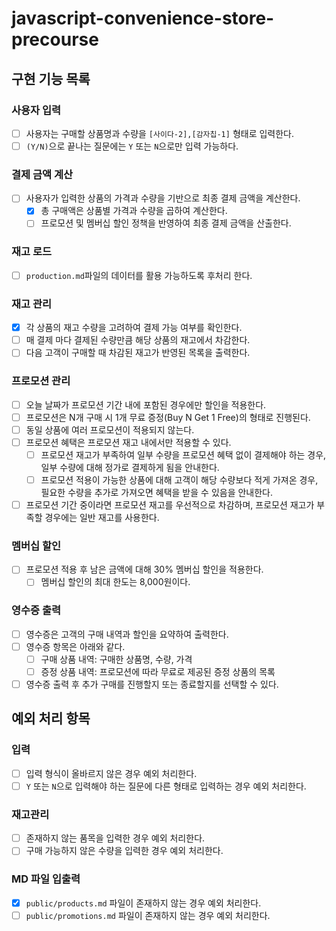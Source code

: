 # javascript-convenience-store-precourse

## 구현 기능 목록
### 사용자 입력
- [ ] 사용자는 구매할 상품명과 수량을 `[사이다-2],[감자칩-1]` 형태로 입력한다.
- [ ] `(Y/N)`으로 끝나는 질문에는 `Y` 또는 `N`으로만 입력 가능하다.

### 결제 금액 계산
- [ ] 사용자가 입력한 상품의 가격과 수량을 기반으로 최종 결제 금액을 계산한다.
  - [x] 총 구매액은 상품별 가격과 수량을 곱하여 계산한다.
  - [ ] 프로모션 및 멤버십 할인 정책을 반영하여 최종 결제 금액을 산출한다.

### 재고 로드
- [ ] `production.md`파일의 데이터를 활용 가능하도록 후처리 한다.

### 재고 관리
- [x] 각 상품의 재고 수량을 고려하여 결제 가능 여부를 확인한다.
- [ ] 매 결제 마다 결제된 수량만큼 해당 상품의 재고에서 차감한다.
- [ ] 다음 고객이 구매할 때 차감된 재고가 반영된 목록을 출력한다.

### 프로모션 관리
- [ ] 오늘 날짜가 프로모션 기간 내에 포함된 경우에만 할인을 적용한다.
- [ ] 프로모션은 N개 구매 시 1개 무료 증정(Buy N Get 1 Free)의 형태로 진행된다.
- [ ] 동일 상품에 여러 프로모션이 적용되지 않는다.
- [ ] 프로모션 혜택은 프로모션 재고 내에서만 적용할 수 있다.
  - [ ] 프로모션 재고가 부족하여 일부 수량을 프로모션 혜택 없이 결제해야 하는 경우, 일부 수량에 대해 정가로 결제하게 됨을 안내한다.
  - [ ] 프로모션 적용이 가능한 상품에 대해 고객이 해당 수량보다 적게 가져온 경우, 필요한 수량을 추가로 가져오면 혜택을 받을 수 있음을 안내한다.
- [ ] 프로모션 기간 중이라면 프로모션 재고를 우선적으로 차감하며, 프로모션 재고가 부족할 경우에는 일반 재고를 사용한다.

### 멤버십 할인
- [ ] 프로모션 적용 후 남은 금액에 대해 30% 멤버십 할인을 적용한다.
  - [ ] 멤버십 할인의 최대 한도는 8,000원이다.

### 영수증 출력
- [ ] 영수증은 고객의 구매 내역과 할인을 요약하여 출력한다.
- [ ] 영수증 항목은 아래와 같다.
  - [ ] 구매 상품 내역: 구매한 상품명, 수량, 가격
  - [ ] 증정 상품 내역: 프로모션에 따라 무료로 제공된 증정 상품의 목록
- [ ] 영수증 출력 후 추가 구매를 진행할지 또는 종료할지를 선택할 수 있다.

## 예외 처리 항목

### 입력
- [ ] 입력 형식이 올바르지 않은 경우 예외 처리한다.
- [ ] `Y` 또는 `N`으로 입력해야 하는 질문에 다른 형태로 입력하는 경우 예외 처리한다.

### 재고관리
- [ ] 존재하지 않는 품목을 입력한 경우 예외 처리한다.
- [ ] 구매 가능하지 않은 수량을 입력한 경우 예외 처리한다.

### MD 파일 입출력
- [x] `public/products.md` 파일이 존재하지 않는 경우 예외 처리한다.
- [ ] `public/promotions.md` 파일이 존재하지 않는 경우 예외 처리한다.